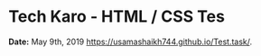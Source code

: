 # Tech Karo - HTML / CSS Tes

**Date:** May 9th, 2019
 https://usamashaikh744.github.io/Test.task/.
